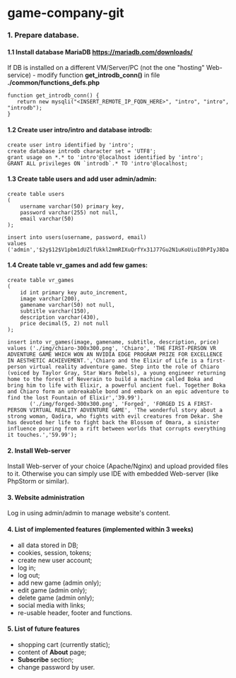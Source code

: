 # game-company-git
 ### 1. Prepare database.
 
 #### 1.1 Install database MariaDB https://mariadb.com/downloads/
 
 If DB is installed on a different VM/Server/PC (not the one "hosting" Web-service) - modify function **get_introdb_conn()** in file **./common/functions_defs.php**
 
 ```
function get_introdb_conn() {
    return new mysqli("<INSERT_REMOTE_IP_FQDN_HERE>", "intro", "intro", "introdb");
}
 ```
 
 #### 1.2 Create user **intro/intro** and database **introdb**:
 
 ```
 create user intro identified by 'intro';
 create database introdb character set = 'UTF8';
 grant usage on *.* to 'intro'@localhost identified by 'intro';
 GRANT ALL privileges ON `introdb`.* TO 'intro'@localhost;
```
 
 #### 1.3 Create table **users** and add user **admin/admin**:
 
 ```
 create table users
 (
     username varchar(50) primary key,
     password varchar(255) not null,
     email varchar(50)
 );
 
 insert into users(username, password, email)
 values ('admin','$2y$12$V1pbm1dUZlfUkkl2mmRIXuQrfYx31J77Gu2N1uKoUiuI0hPIyJ8Da','admin@gmail.com'),
 ```

 #### 1.4 Create table **vr_games** and add few games:
 
 ```
 create table vr_games
 (
     id int primary key auto_increment,
     image varchar(200),
     gamename varchar(50) not null,
     subtitle varchar(150),
     description varchar(430),
     price decimal(5, 2) not null
 );
 
 insert into vr_games(image, gamename, subtitle, description, price)
 values ('./img/chiaro-300x300.png', 'Chiaro', 'THE FIRST-PERSON VR ADVENTURE GAME WHICH WON AN NVIDIA EDGE PROGRAM PRIZE FOR EXCELLENCE IN AESTHETIC ACHIEVEMENT.','Chiaro and the Elixir of Life is a first-person virtual reality adventure game. Step into the role of Chiaro (voiced by Taylor Gray, Star Wars Rebels), a young engineer returning home to the forest of Neverain to build a machine called Boka and bring him to life with Elixir, a powerful ancient fuel. Together Boka and Chiaro form an unbreakable bond and embark on an epic adventure to find the lost Fountain of Elixir','39.99'),
        ('./img/forged-300x300.png', 'Forged', 'FORGED IS A FIRST-PERSON VIRTUAL REALITY ADVENTURE GAME', 'The wonderful story about a strong woman, Qadira, who fights with evil creatures from Dekar. She has devoted her life to fight back the Blossom of Omara, a sinister influence pouring from a rift between worlds that corrupts everything it touches.','59.99');
 ```

#### 2. Install Web-server

Install Web-server of your choice (Apache/Nginx) and upload provided files to it.
Otherwise you can simply use IDE with embedded Web-server (like PhpStorm or similar).

#### 3. Website administration

Log in using admin/admin to manage website's content.

#### 4. List of implemented features (implemented within 3 weeks)

- all data stored in DB;
- cookies, session, tokens;
- create new user account;
- log in;
- log out;
- add new game (admin only);
- edit game (admin only);
- delete game (admin only);
- social media with links;
- re-usable header, footer and functions.

#### 5. List of future features

- shopping cart (currently static);
- content of **About** page;
- **Subscribe** section;
- change password by user.


